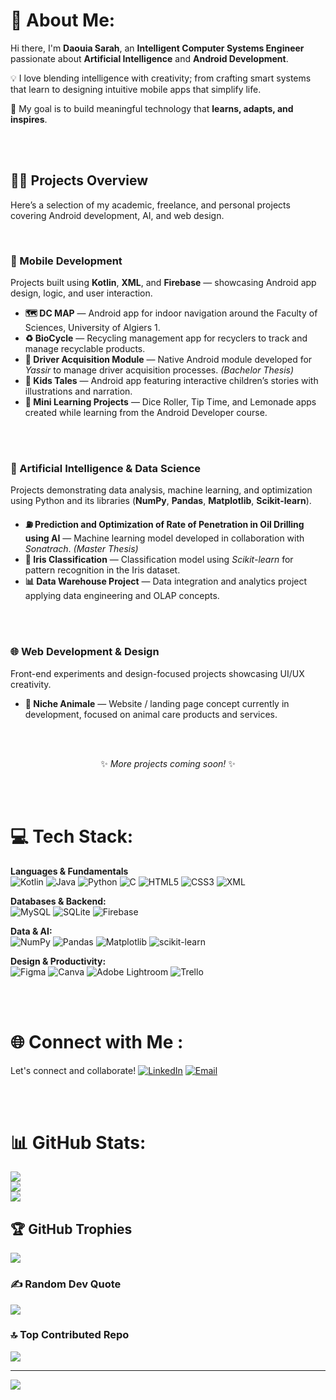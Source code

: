 # 💫 About Me:
Hi there, I'm **Daouia Sarah**, an **Intelligent Computer Systems Engineer** passionate about **Artificial Intelligence** and **Android Development**.  

💡 I love blending intelligence with creativity; from crafting smart systems that learn to designing intuitive mobile apps that simplify life.  

🎯 My goal is to build meaningful technology that **learns, adapts, and inspires**.  


<br><br> 


<h2>👨‍💻 Projects Overview</h2>

<p>Here’s a selection of my academic, freelance, and personal projects covering Android development, AI, and web design.</p>

<br>

<h3>📱 Mobile Development</h3>
<p>Projects built using <b>Kotlin</b>, <b>XML</b>, and <b>Firebase</b> — showcasing Android app design, logic, and user interaction.</p>

<ul>
  <li><b>🗺️ DC MAP</b> — Android app for indoor navigation around the Faculty of Sciences, University of Algiers 1.</li>
  <li><b>♻️ BioCycle</b> — Recycling management app for recyclers to track and manage recyclable products.</li>
  <li><b>🚗 Driver Acquisition Module</b> — Native Android module developed for <i>Yassir</i> to manage driver acquisition processes. <i>(Bachelor Thesis)</i></li>
  <li><b>📖 Kids Tales</b> — Android app featuring interactive children’s stories with illustrations and narration.</li>
  <li><b>🎲 Mini Learning Projects</b> — Dice Roller, Tip Time, and Lemonade apps created while learning from the Android Developer course.</li>
</ul>

<br><br>

<h3>🤖 Artificial Intelligence & Data Science</h3>
<p>Projects demonstrating data analysis, machine learning, and optimization using Python and its libraries (<b>NumPy</b>, <b>Pandas</b>, <b>Matplotlib</b>, <b>Scikit-learn</b>).</p>

<ul>
  <li><b>⛽ Prediction and Optimization of Rate of Penetration in Oil Drilling using AI</b> — Machine learning model developed in collaboration with <i>Sonatrach</i>. <i>(Master Thesis)</i></li>
  <li><b>🌸 Iris Classification</b> — Classification model using <i>Scikit-learn</i> for pattern recognition in the Iris dataset.</li>
  <li><b>📊 Data Warehouse Project</b> — Data integration and analytics project applying data engineering and OLAP concepts.</li>
</ul>

<br><br>

<h3>🌐 Web Development & Design</h3>
<p>Front-end experiments and design-focused projects showcasing UI/UX creativity.</p>

<ul>
  <li><b>🐾 Niche Animale</b> — Website / landing page concept currently in development, focused on animal care products and services.</li>
</ul>

<br><br>

<p align="center">✨ <i>More projects coming soon!</i> ✨</p>



<br><br> 


# 💻 Tech Stack:

**Languages & Fundamentals**  
![Kotlin](https://img.shields.io/badge/kotlin-%237F52FF.svg?style=for-the-badge&logo=kotlin&logoColor=white)
![Java](https://img.shields.io/badge/java-%23ED8B00.svg?style=for-the-badge&logo=openjdk&logoColor=white)
![Python](https://img.shields.io/badge/python-3670A0?style=for-the-badge&logo=python&logoColor=ffdd54)
![C](https://img.shields.io/badge/c-%2300599C.svg?style=for-the-badge&logo=c&logoColor=white)
![HTML5](https://img.shields.io/badge/HTML5-%23E34F26.svg?style=for-the-badge&logo=html5&logoColor=white)
![CSS3](https://img.shields.io/badge/CSS3-%231572B6.svg?style=for-the-badge&logo=css3&logoColor=white)
![XML](https://img.shields.io/badge/XML-%23F77E00.svg?style=for-the-badge&logo=xml&logoColor=white)

**Databases & Backend:**  
![MySQL](https://img.shields.io/badge/MySQL-4479A1.svg?style=for-the-badge&logo=mysql&logoColor=white)
![SQLite](https://img.shields.io/badge/SQLite-%2307405e.svg?style=for-the-badge&logo=sqlite&logoColor=white)
![Firebase](https://img.shields.io/badge/Firebase-%23039BE5.svg?style=for-the-badge&logo=firebase)

**Data & AI:**  
![NumPy](https://img.shields.io/badge/numpy-%23013243.svg?style=for-the-badge&logo=numpy&logoColor=white)
![Pandas](https://img.shields.io/badge/pandas-%23150458.svg?style=for-the-badge&logo=pandas&logoColor=white)
![Matplotlib](https://img.shields.io/badge/Matplotlib-%23ffffff.svg?style=for-the-badge&logo=Matplotlib&logoColor=black)
![scikit-learn](https://img.shields.io/badge/scikit--learn-%23F7931E.svg?style=for-the-badge&logo=scikit-learn&logoColor=white)

**Design & Productivity:**  
![Figma](https://img.shields.io/badge/figma-%23F24E1E.svg?style=for-the-badge&logo=figma&logoColor=white)
![Canva](https://img.shields.io/badge/Canva-%2300C4CC.svg?style=for-the-badge&logo=Canva&logoColor=white)
![Adobe Lightroom](https://img.shields.io/badge/Adobe%20Lightroom-31A8FF.svg?style=for-the-badge&logo=Adobe%20Lightroom&logoColor=white)
![Trello](https://img.shields.io/badge/Trello-%23026AA7.svg?style=for-the-badge&logo=Trello&logoColor=white)


<br><br> 


# 🌐 Connect with Me :

Let's connect and collaborate!
[![LinkedIn](https://img.shields.io/badge/LinkedIn-%230077B5.svg?logo=linkedin&logoColor=white)](https://linkedin.com/in/daouya-sara-l-616915253)
[![Email](https://img.shields.io/badge/Email-D14836?logo=gmail&logoColor=white)](mailto:labtanidaouia@gmail.com)


<br><br> 


# 📊 GitHub Stats:
![](https://github-readme-stats.vercel.app/api?username=DaouiaSarah&theme=calm_pink&hide_border=false&include_all_commits=false&count_private=false)<br/>
![](https://github-streak-stats.vercel.app/?user=DaouiaSarah&theme=calm_pink&hide_border=false)<br/>
![](https://github-readme-stats.vercel.app/api/top-langs/?username=DaouiaSarah&theme=calm_pink&hide_border=false&include_all_commits=false&count_private=false&layout=compact)

## 🏆 GitHub Trophies
![](https://github-profile-trophy.vercel.app/?username=DaouiaSarah&theme=calm_pink&no-frame=false&no-bg=true&margin-w=4)

### ✍️ Random Dev Quote
![](https://quotes-github-readme.vercel.app/api?type=horizontal&theme=dark)

### 🔝 Top Contributed Repo
![](https://github-contributor-stats.vercel.app/api?username=DaouiaSarah&limit=5&theme=calm_pink&combine_all_yearly_contributions=true)

---
[![](https://visitcount.itsvg.in/api?id=DaouiaSarah&icon=0&color=9)](https://visitcount.itsvg.in)

<!-- Proudly created with GPRM ( https://gprm.itsvg.in ) -->
